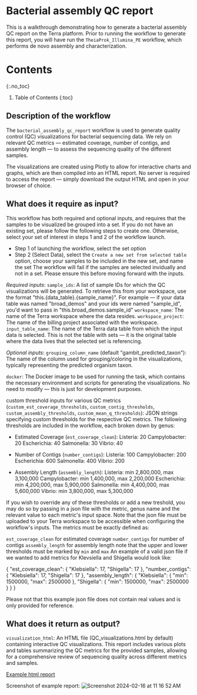 # Bacterial assembly QC report

This is a walkthrough demonstrating how to generate a bacterial assembly QC report on the Terra platform. Prior to running the workflow to generate this report, you will have run the `TheiaProk_Illumina_PE` workflow, which performs de novo assembly and characterization.

# Contents
{:.no_toc}

1. Table of Contents
{:toc}

## Description of the workflow

The `bacterial_assembly_qc_report` workflow is used to generate quality control (QC) visualizations for bacterial sequencing data. We rely on relevant QC metrics — estimated coverage, number of contigs, and assembly length — to assess the sequencing quality of the different samples. 

The visualizations are created using Plotly to allow for interactive charts and graphs, which are then compiled into an HTML report. No server is required to access the report — simply download the output HTML and open in your browser of choice.

## What does it require as input?
This workflow has both required and optional inputs, and requires that the samples to be visualized be grouped into a set. If you do not have an existing set, please follow the following steps to create one. Otherwise, select your set of interest in steps 1 and 2 of the workflow launch.

- Step 1 of launching the workflow, select the set option
- Step 2 (Select Data), select the `Create a new set from selected table` option, choose your samples to be included in the new set, and name the set
The workflow will fail if the samples are selected invidually and not in a set. Please ensure this before moving forward with the inputs.

*Required inputs*:
`sample_ids`: A list of sample IDs for which the QC visualizations will be generated. To retrieve this from your workspace, use the format "this.{data_table}.{sample_name}". For example — if your data table was named "broad_demos" and your ids were named "sample_id", you'd want to pass in "this.broad_demos.sample_id"
`workspace_name`: The name of the Terra workspace where the data resides.
`workspace_project`: The name of the billing project associated with the workspace.
`input_table_name`: The name of the Terra data table from which the input data is selected. This is not the table with sets — it is the original table where the data lives that the selected set is referencing.

*Optional inputs*:
`grouping_column_name` (default "gambit_predicted_taxon"): The name of the column used for grouping/coloring in the visualizations, typically representing the predicted organism taxon.

`docker`: The Docker image to be used for running the task, which contains the necessary environment and scripts for generating the visualizations. No need to modify — this is just for development purposes.

custom threshold inputs for various QC metrics (`custom_est_coverage_thresholds`, `custom_contig_thresholds`, `custom_assembly_thresholds`, `custom_mean_q_thresholds`): JSON strings specifying custom thresholds for the respective QC metrics. The following thresholds are included in the workflow, each broken down by genus:

- Estimated Coverage (`est_coverage_clean`):
Listeria: 20
Campylobacter: 20
Escherichia: 40
Salmonella: 30
Vibrio: 40

- Number of Contigs (`number_contigs`):
Listeria: 100
Campylobacter: 200
Escherichia: 600
Salmonella: 400
Vibrio: 200

- Assembly Length (`assembly_length`):
Listeria: min 2,800,000, max 3,100,000
Campylobacter: min 1,400,000, max 2,200,000
Escherichia: min 4,200,000, max 5,900,000
Salmonella: min 4,400,000, max 5,600,000
Vibrio: min 3,800,000, max 5,300,000

If you wish to override any of these thresholds or add a new treshold, you may do so by passing in a json file with the metric, genus name and the relevant value to each metric's input space. Note that the json file must be uploaded to your Terra workspace to be accessible when configuring the workflow's inputs. The metrics must be exactly defined as:

`est_coverage_clean` for estimated coverage
`number_contigs` for number of contigs
`assembly_length` for assembly length
note that the upper and lower thresholds must be marked by `min` and `max`
An example of a valid json file if we wanted to add metrics for Klevsiella and Shigella would look like:

{ "est_coverage_clean": { "Klebsiella": 17, "Shigella": 17 }, "number_contigs": { "Klebsiella": 17, "Shigella": 17 }, "assembly_length": { "Klebsiella": { "min": 1500000, "max": 2500000 }, "Shigella": { "min": 1500000, "max": 2500000 } } }

Please not that this example json file does not contain real values and is only provided for reference.

## What does it return as output?

`visualization_html`: An HTML file (QC_visualizations.html by default) containing interactive QC visualizations. This report includes various plots and tables summarizing the QC metrics for the provided samples, allowing for a comprehensive review of sequencing quality across different metrics and samples.

[Example html report](../bacterial-assembly-qcreport-sample.html)

Screenshot of example report:
![Screenshot 2024-02-16 at 11 16 52 AM](https://github.com/CholGen/CholGen-Workshop-2024/assets/63110916/d1630e19-44a5-41cf-affc-e347da1dd834)
